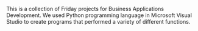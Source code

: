 This is a collection of Friday projects for Business Applications Development. We used Python programming language in Microsoft Visual Studio to create programs that performed a variety of different functions. 

